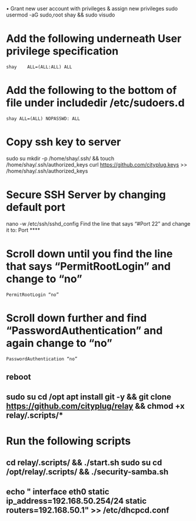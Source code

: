 • Grant new user account with privileges & assign new privileges
sudo usermod -aG sudo,root shay && sudo visudo
# Add the following underneath User privilege specification 
    shay	ALL=(ALL:ALL) ALL 
# Add the following to the bottom of file under includedir /etc/sudoers.d 
    shay ALL=(ALL) NOPASSWD: ALL
# Copy ssh key to server
sudo su
mkdir -p /home/shay/.ssh/ && touch /home/shay/.ssh/authorized_keys
curl https://github.com/cityplug.keys >> /home/shay/.ssh/authorized_keys
# Secure SSH Server by changing default port
nano -w /etc/ssh/sshd_config
    Find the line that says “#Port 22” and change it to: 
    Port ****
# Scroll down until you find the line that says “PermitRootLogin” and change to “no” 
    PermitRootLogin “no”
# Scroll down further and find “PasswordAuthentication” and again change to “no” 
    PasswordAuthentication “no”
reboot
--------------------------------------------------------------------------------
sudo su
cd /opt
apt install git -y && git clone https://github.com/cityplug/relay && chmod +x relay/.scripts/*
------------------------------------------------------------------------------
# Run the following scripts
cd relay/.scripts/ && ./start.sh
sudo su
cd /opt/relay/.scripts/ && ./security-samba.sh
--------------------------------------------------------------------------------
echo "
interface eth0
static ip_address=192.168.50.254/24
static routers=192.168.50.1" >> /etc/dhcpcd.conf
------------------------------------------------------------------------------

